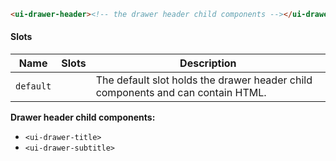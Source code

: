 ```html
<ui-drawer-header><!-- the drawer header child components --></ui-drawer-header>
```

#### Slots

| Name      | Slots | Description                                                                     |
| --------- | ----- | ------------------------------------------------------------------------------- |
| `default` |       | The default slot holds the drawer header child components and can contain HTML. |

**Drawer header child components:**

- `<ui-drawer-title>`
- `<ui-drawer-subtitle>`

